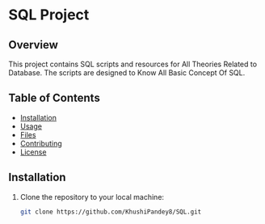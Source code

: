 # SQL Project

## Overview

This project contains SQL scripts and resources for All Theories Related to Database. The scripts are designed to Know All Basic Concept Of SQL.

## Table of Contents

- [Installation](#installation)
- [Usage](#usage)
- [Files](#files)
- [Contributing](#contributing)
- [License](#license)

## Installation

1. Clone the repository to your local machine:

   ```bash
   git clone https://github.com/KhushiPandey8/SQL.git
